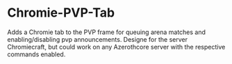 # Chromie-PVP-Tab
Adds a Chromie tab to the PVP frame for queuing arena matches and enabling/disabling pvp announcements. Designe for the server Chromiecraft, but could work on any Azerothcore server with the respective commands enabled.
